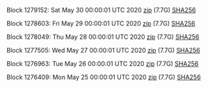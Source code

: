 Block 1279152: Sat May 30 00:00:01 UTC 2020 [zip](https://dash-bootstrap.ams3.digitaloceanspaces.com/mainnet/2020-05-30/bootstrap.dat.zip) (7.7G) [SHA256](https://dash-bootstrap.ams3.digitaloceanspaces.com/mainnet/2020-05-30/sha256.txt)

Block 1278603: Fri May 29 00:00:01 UTC 2020 [zip](https://dash-bootstrap.ams3.digitaloceanspaces.com/mainnet/2020-05-29/bootstrap.dat.zip) (7.7G) [SHA256](https://dash-bootstrap.ams3.digitaloceanspaces.com/mainnet/2020-05-29/sha256.txt)

Block 1278049: Thu May 28 00:00:01 UTC 2020 [zip](https://dash-bootstrap.ams3.digitaloceanspaces.com/mainnet/2020-05-28/bootstrap.dat.zip) (7.7G) [SHA256](https://dash-bootstrap.ams3.digitaloceanspaces.com/mainnet/2020-05-28/sha256.txt)

Block 1277505: Wed May 27 00:00:01 UTC 2020 [zip](https://dash-bootstrap.ams3.digitaloceanspaces.com/mainnet/2020-05-27/bootstrap.dat.zip) (7.7G) [SHA256](https://dash-bootstrap.ams3.digitaloceanspaces.com/mainnet/2020-05-27/sha256.txt)

Block 1276963: Tue May 26 00:00:01 UTC 2020 [zip](https://dash-bootstrap.ams3.digitaloceanspaces.com/mainnet/2020-05-26/bootstrap.dat.zip) (7.7G) [SHA256](https://dash-bootstrap.ams3.digitaloceanspaces.com/mainnet/2020-05-26/sha256.txt)

Block 1276409: Mon May 25 00:00:01 UTC 2020 [zip](https://dash-bootstrap.ams3.digitaloceanspaces.com/mainnet/2020-05-25/bootstrap.dat.zip) (7.7G) [SHA256](https://dash-bootstrap.ams3.digitaloceanspaces.com/mainnet/2020-05-25/sha256.txt)
